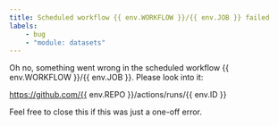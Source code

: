 ```yaml
---
title: Scheduled workflow {{ env.WORKFLOW }}/{{ env.JOB }} failed
labels: 
    - bug
    - "module: datasets"
---
```


Oh no, something went wrong in the scheduled workflow {{ env.WORKFLOW }}/{{ env.JOB }}. 
Please look into it:

https://github.com/{{ env.REPO }}/actions/runs/{{ env.ID }}

Feel free to close this if this was just a one-off error.
